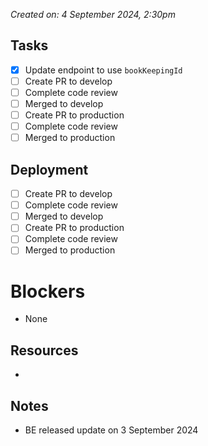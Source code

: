 *Created on: 4 September 2024, 2:30pm*

## Tasks
- [x] Update endpoint to use `bookKeepingId`
- [ ] Create PR to develop
- [ ] Complete code review
- [ ] Merged to develop
- [ ] Create PR to production
- [ ] Complete code review
- [ ] Merged to production
## Deployment
- [ ] Create PR to develop
- [ ] Complete code review
- [ ] Merged to develop
- [ ] Create PR to production
- [ ] Complete code review
- [ ] Merged to production
# Blockers
- None
## Resources
- 
## Notes
- BE released update on 3 September 2024
